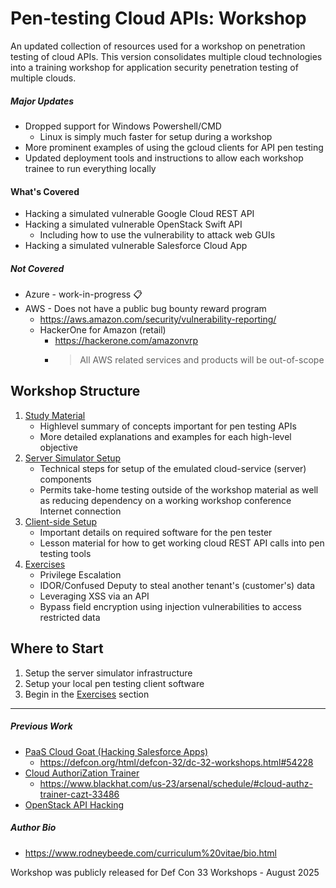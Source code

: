 # Pen-testing Cloud APIs: Workshop

An updated collection of resources used for a workshop on penetration testing of cloud APIs. This version consolidates multiple cloud technologies into a training workshop for application security penetration testing of multiple clouds.

##### Major Updates
- Dropped support for Windows Powershell/CMD
  - Linux is simply much faster for setup during a workshop
- More prominent examples of using the gcloud clients for API pen testing
- Updated deployment tools and instructions to allow each workshop trainee to run everything locally

#### What's Covered
- Hacking a simulated vulnerable Google Cloud REST API
- Hacking a simulated vulnerable OpenStack Swift API
  - Including how to use the vulnerability to attack web GUIs
- Hacking a simulated vulnerable Salesforce Cloud App

##### Not Covered
- Azure - work-in-progress 📋
- AWS - Does not have a public bug bounty reward program
  - https://aws.amazon.com/security/vulnerability-reporting/
  - HackerOne for Amazon (retail)
    - https://hackerone.com/amazonvrp
	- > All AWS related services and products will be out-of-scope

## Workshop Structure
1. [Study Material](documentation/study_material/README.md)
   - Highlevel summary of concepts important for pen testing APIs
   - More detailed explanations and examples for each high-level objective
1. [Server Simulator Setup](documentation/server_setup/)
   - Technical steps for setup of the emulated cloud-service (server) components
   - Permits take-home testing outside of the workshop material as well as reducing dependency on a working workshop conference Internet connection
1. [Client-side Setup](documentation/client_setup/)
   - Important details on required software for the pen tester
   - Lesson material for how to get working cloud REST API calls into pen testing tools
1. [Exercises](documentation/exercises/README.md)
   - Privilege Escalation
   - IDOR/Confused Deputy to steal another tenant's (customer's) data
   - Leveraging XSS via an API
   - Bypass field encryption using injection vulnerabilities to access restricted data
  
## Where to Start
1. Setup the server simulator infrastructure
1. Setup your local pen testing client software
1. Begin in the [Exercises](documentation/exercises/README.md) section

---

##### Previous Work
- [PaaS Cloud Goat (Hacking Salesforce Apps)](https://github.com/rbeede/paas-cloud-goat)
  - https://defcon.org/html/defcon-32/dc-32-workshops.html#54228
- [Cloud AuthoriZation Trainer](https://github.com/rbeede/cazt)
  - https://www.blackhat.com/us-23/arsenal/schedule/#cloud-authz-trainer-cazt-33486
- [OpenStack API Hacking](https://github.com/rbeede/BSidesSATX2023)

##### Author Bio
- https://www.rodneybeede.com/curriculum%20vitae/bio.html

Workshop was publicly released for Def Con 33 Workshops - August 2025
